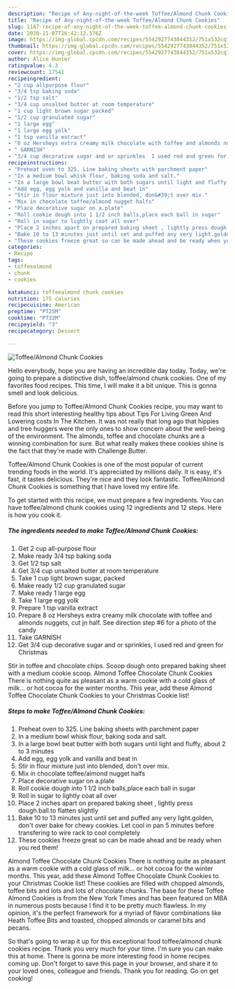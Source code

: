 ```yaml
---
description: "Recipe of Any-night-of-the-week Toffee/Almond Chunk Cookies"
title: "Recipe of Any-night-of-the-week Toffee/Almond Chunk Cookies"
slug: 1187-recipe-of-any-night-of-the-week-toffee-almond-chunk-cookies
date: 2020-11-07T16:42:12.576Z
image: https://img-global.cpcdn.com/recipes/5542927743844352/751x532cq70/toffeealmond-chunk-cookies-recipe-main-photo.jpg
thumbnail: https://img-global.cpcdn.com/recipes/5542927743844352/751x532cq70/toffeealmond-chunk-cookies-recipe-main-photo.jpg
cover: https://img-global.cpcdn.com/recipes/5542927743844352/751x532cq70/toffeealmond-chunk-cookies-recipe-main-photo.jpg
author: Alice Hunter
ratingvalue: 4.3
reviewcount: 17541
recipeingredient:
- "2 cup allpurpose flour"
- "3/4 tsp baking soda"
- "1/2 tsp salt"
- "3/4 cup unsalted butter at room temperature"
- "1 cup light brown sugar packed"
- "1/2 cup granulated sugar"
- "1 large egg"
- "1 large egg yolk"
- "1 tsp vanilla extract"
- "8 oz Hersheys extra creamy milk chocolate with toffee and almonds nuggets  cut jn half  See direction step 6 for a photo of the candy"
- " GARNISH"
- "3/4 cup decorative sugar and or sprinkles  I used red and green for Christmas"
recipeinstructions:
- "Preheat oven to 325. Line baking sheets with parchment paper"
- "In a medium bowl whisk flour, baking soda and salt."
- "In a large bowl beat butter with both sugars until light and fluffy, about 2 to 3 minutes"
- "Add egg, egg yolk and vanilla and beat in"
- "Stir in flour mixture just into blended, don&#39;t over mix."
- "Mix in chocolate toffee/almond nugget halfs"
- "Place decorative sugar on a.plate"
- "Roll cookie dough into 1 1/2 inch balls,place each ball in sugar"
- "Roll in sugar to lightly coat all over"
- "Place 2 inches apart on prepared baking sheet , lightly press dough.ball.to flatten slightly"
- "Bake 10 to 13 minutes just until set and puffed any very light.golden, don&#39;t over bake for chewy cookies. Let cool in pan 5 minutes before transfering to wire rack to cool completely"
- "These cookies freeze great so can be made ahead and be ready when you red them!"
categories:
- Recipe
tags:
- toffeealmond
- chunk
- cookies

katakunci: toffeealmond chunk cookies 
nutrition: 175 calories
recipecuisine: American
preptime: "PT25M"
cooktime: "PT32M"
recipeyield: "3"
recipecategory: Dessert

---
```



![Toffee/Almond Chunk Cookies](https://img-global.cpcdn.com/recipes/5542927743844352/751x532cq70/toffeealmond-chunk-cookies-recipe-main-photo.jpg)

Hello everybody, hope you are having an incredible day today. Today, we're going to prepare a distinctive dish, toffee/almond chunk cookies. One of my favorites food recipes. This time, I will make it a bit unique. This is gonna smell and look delicious.

Before you jump to Toffee/Almond Chunk Cookies recipe, you may want to read this short interesting healthy tips about Tips For Living Green And Lowering costs In The Kitchen. It was not really that long ago that hippies and tree huggers were the only ones to show concern about the well-being of the environment. The almonds, toffee and chocolate chunks are a winning combination for sure. But what really makes these cookies shine is the fact that they&#39;re made with Challenge Butter.

Toffee/Almond Chunk Cookies is one of the most popular of current trending foods in the world. It's appreciated by millions daily. It is easy, it's fast, it tastes delicious. They're nice and they look fantastic. Toffee/Almond Chunk Cookies is something that I have loved my entire life.


To get started with this recipe, we must prepare a few ingredients. You can have toffee/almond chunk cookies using 12 ingredients and 12 steps. Here is how you cook it.

<!--inarticleads1-->

##### The ingredients needed to make Toffee/Almond Chunk Cookies:

1. Get 2 cup all-purpose flour
1. Make ready 3/4 tsp baking soda
1. Get 1/2 tsp salt
1. Get 3/4 cup unsalted butter at room temperature
1. Take 1 cup light brown sugar, packed
1. Make ready 1/2 cup granulated sugar
1. Make ready 1 large egg
1. Take 1 large egg yolk
1. Prepare 1 tsp vanilla extract
1. Prepare 8 oz Hersheys extra creamy milk chocolate with toffee and almonds nuggets,  cut jn half.  See direction step #6 for a photo of the candy
1. Take  GARNISH
1. Get 3/4 cup decorative sugar and or sprinkles,  I used red and green for Christmas


Stir in toffee and chocolate chips. Scoop dough onto prepared baking sheet with a medium cookie scoop. Almond Toffee Chocolate Chunk Cookies There is nothing quite as pleasant as a warm cookie with a cold glass of milk… or hot cocoa for the winter months. This year, add these Almond Toffee Chocolate Chunk Cookies to your Christmas Cookie list! 

<!--inarticleads2-->

##### Steps to make Toffee/Almond Chunk Cookies:

1. Preheat oven to 325. Line baking sheets with parchment paper
1. In a medium bowl whisk flour, baking soda and salt.
1. In a large bowl beat butter with both sugars until light and fluffy, about 2 to 3 minutes
1. Add egg, egg yolk and vanilla and beat in
1. Stir in flour mixture just into blended, don&#39;t over mix.
1. Mix in chocolate toffee/almond nugget halfs
1. Place decorative sugar on a.plate
1. Roll cookie dough into 1 1/2 inch balls,place each ball in sugar
1. Roll in sugar to lightly coat all over
1. Place 2 inches apart on prepared baking sheet , lightly press dough.ball.to flatten slightly
1. Bake 10 to 13 minutes just until set and puffed any very light.golden, don&#39;t over bake for chewy cookies. Let cool in pan 5 minutes before transfering to wire rack to cool completely
1. These cookies freeze great so can be made ahead and be ready when you red them!


Almond Toffee Chocolate Chunk Cookies There is nothing quite as pleasant as a warm cookie with a cold glass of milk… or hot cocoa for the winter months. This year, add these Almond Toffee Chocolate Chunk Cookies to your Christmas Cookie list! These cookies are filled with chopped almonds, toffee bits and lots and lots of chocolate chunks. The base for these Toffee Almond Cookies is from the New York Times and has been featured on MBA in numerous posts because I find it to be pretty much flawless. In my opinion, it&#39;s the perfect framework for a myriad of flavor combinations like Heath Toffee Bits and toasted, chopped almonds or caramel bits and pecans. 

So that's going to wrap it up for this exceptional food toffee/almond chunk cookies recipe. Thank you very much for your time. I'm sure you can make this at home. There is gonna be more interesting food in home recipes coming up. Don't forget to save this page in your browser, and share it to your loved ones, colleague and friends. Thank you for reading. Go on get cooking!
